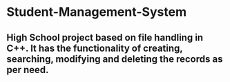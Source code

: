 # Student-Management-System

## High School project based on file handling in C++. It has the functionality of creating, searching, modifying and deleting the records as per need.

